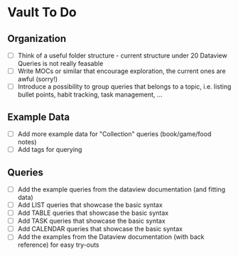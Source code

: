 # Vault To Do

## Organization

- [ ] Think of a useful folder structure - current structure under 20 Dataview Queries is not really feasable
- [ ] Write MOCs or similar that encourage exploration, the current ones are awful (sorry!)
- [ ] Introduce a possibility to group queries that belongs to a topic, i.e. listing bullet points, habit tracking, task management, ... 

## Example Data
- [ ] Add more example data for "Collection" queries (book/game/food notes)
- [ ] Add tags for querying

## Queries
- [ ] Add the example queries from the dataview documentation (and fitting data)
- [ ] Add LIST queries that showcase the basic syntax
- [ ] Add TABLE queries that showcase the basic syntax
- [ ] Add TASK queries that showcase the basic syntax
- [ ] Add CALENDAR queries that showcase the basic syntax
- [ ] Add the examples from the Dataview documentation (with back reference) for easy try-outs